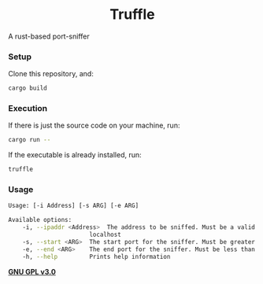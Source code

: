 <h1 align="center">Truffle</h1>

A rust-based port-sniffer

### Setup

Clone this repository, and:
```bash
cargo build
```

### Execution

If there is just the source code on your machine, run:
```bash
cargo run --
```

If the executable is already installed, run:
```bash
truffle
```

### Usage

```bash
Usage: [-i Address] [-s ARG] [-e ARG]

Available options:
    -i, --ipaddr <Address>  The address to be sniffed. Must be a valid IPv4 address. Falls back to
                       localhost
    -s, --start <ARG>  The start port for the sniffer. Must be greater than 0
    -e, --end <ARG>    The end port for the sniffer. Must be less than or equal to MAX_PORT
    -h, --help         Prints help information
```

**[GNU GPL v3.0](https://www.gnu.org/licenses/gpl-3.0.html)**
